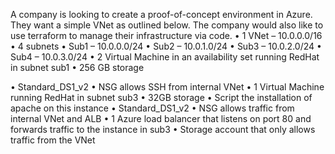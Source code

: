 A company is looking to create a proof-of-concept environment in Azure. They want a simple VNet as outlined
below. The company would also like to use terraform to manage their infrastructure via code.
• 1 VNet – 10.0.0.0/16
• 4 subnets
• Sub1 – 10.0.0.0/24
• Sub2 – 10.0.1.0/24
• Sub3 – 10.0.2.0/24
• Sub4 – 10.0.3.0/24
• 2 Virtual Machine in an availability set running RedHat in subnet sub1
• 256 GB storage

• Standard_DS1_v2
• NSG allows SSH from internal VNet
• 1 Virtual Machine running RedHat in subnet sub3
• 32GB storage
• Script the installation of apache on this instance
• Standard_DS1_v2
• NSG allows traffic from internal VNet and ALB
• 1 Azure load balancer that listens on port 80 and forwards traffic to the instance in sub3
• Storage account that only allows traffic from the VNet

